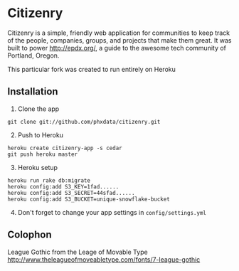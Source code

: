 Citizenry
=========

Citizenry is a simple, friendly web application for communities to keep track of the people, companies, groups, and projects that make them great. It was built to power <http://epdx.org/>, a guide to the awesome tech community of Portland, Oregon.

This particular fork was created to run entirely on Heroku

Installation
------------

1. Clone the app
```
git clone git://github.com/phxdata/citizenry.git
```

2. Push to Heroku
```
heroku create citizenry-app -s cedar
git push heroku master
``` 

3. Heroku setup
```
heroku run rake db:migrate
heroku config:add S3_KEY=1fad......
heroku config:add S3_SECRET=44sfad......
heroku config:add S3_BUCKET=unique-snowflake-bucket
```

4. Don't forget to change your app settings in `config/settings.yml`


Colophon
--------

League Gothic from the Leage of Movable Type
http://www.theleagueofmoveabletype.com/fonts/7-league-gothic


